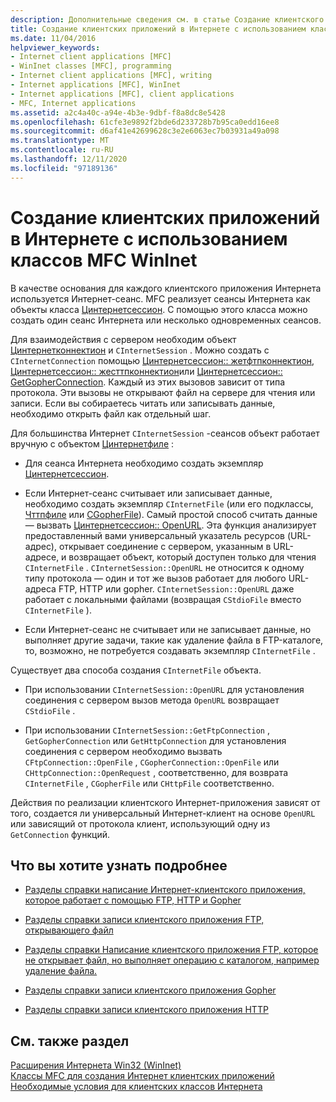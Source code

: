 ```yaml
---
description: Дополнительные сведения см. в статье Создание клиентского приложения для Интернета с помощью классов MFC WinInet.
title: Создание клиентских приложений в Интернете с использованием классов MFC WinInet
ms.date: 11/04/2016
helpviewer_keywords:
- Internet client applications [MFC]
- WinInet classes [MFC], programming
- Internet client applications [MFC], writing
- Internet applications [MFC], WinInet
- Internet applications [MFC], client applications
- MFC, Internet applications
ms.assetid: a2c4a40c-a94e-4b3e-9dbf-f8a8dc8e5428
ms.openlocfilehash: 61cfe3e9892f2bde6d233728b7b95ca0edd16ee8
ms.sourcegitcommit: d6af41e42699628c3e2e6063ec7b03931a49a098
ms.translationtype: MT
ms.contentlocale: ru-RU
ms.lasthandoff: 12/11/2020
ms.locfileid: "97189136"
---
```

# <a name="writing-an-internet-client-application-using-mfc-wininet-classes"></a>Создание клиентских приложений в Интернете с использованием классов MFC WinInet

В качестве основания для каждого клиентского приложения Интернета используется Интернет-сеанс. MFC реализует сеансы Интернета как объекты класса [Цинтернетсессион](../mfc/reference/cinternetsession-class.md). С помощью этого класса можно создать один сеанс Интернета или несколько одновременных сеансов.

Для взаимодействия с сервером необходим объект [Цинтернетконнектион](../mfc/reference/cinternetconnection-class.md) и `CInternetSession` . Можно создать с `CInternetConnection` помощью [Цинтернетсессион:: жетфтпконнектион](../mfc/reference/cinternetsession-class.md#getftpconnection), [Цинтернетсессион:: жесттпконнектион](../mfc/reference/cinternetsession-class.md#gethttpconnection)или [Цинтернетсессион:: GetGopherConnection](../mfc/reference/cinternetsession-class.md#getgopherconnection). Каждый из этих вызовов зависит от типа протокола. Эти вызовы не открывают файл на сервере для чтения или записи. Если вы собираетесь читать или записывать данные, необходимо открыть файл как отдельный шаг.

Для большинства Интернет `CInternetSession` -сеансов объект работает вручную с объектом [Цинтернетфиле](../mfc/reference/cinternetfile-class.md) :

- Для сеанса Интернета необходимо создать экземпляр [Цинтернетсессион](../mfc/reference/cinternetsession-class.md).

- Если Интернет-сеанс считывает или записывает данные, необходимо создать экземпляр `CInternetFile` (или его подклассы, [Чттпфиле](../mfc/reference/chttpfile-class.md) или [CGopherFile](../mfc/reference/cgopherfile-class.md)). Самый простой способ считать данные — вызвать [Цинтернетсессион:: OpenURL](../mfc/reference/cinternetsession-class.md#openurl). Эта функция анализирует предоставленный вами универсальный указатель ресурсов (URL-адрес), открывает соединение с сервером, указанным в URL-адресе, и возвращает объект, который доступен только для чтения `CInternetFile` . `CInternetSession::OpenURL` не относится к одному типу протокола — один и тот же вызов работает для любого URL-адреса FTP, HTTP или gopher. `CInternetSession::OpenURL` даже работает с локальными файлами (возвращая `CStdioFile` вместо `CInternetFile` ).

- Если Интернет-сеанс не считывает или не записывает данные, но выполняет другие задачи, такие как удаление файла в FTP-каталоге, то, возможно, не потребуется создавать экземпляр `CInternetFile` .

Существует два способа создания `CInternetFile` объекта.

- При использовании `CInternetSession::OpenURL` для установления соединения с сервером вызов метода `OpenURL` возвращает `CStdioFile` .

- При использовании `CInternetSession::GetFtpConnection` , `GetGopherConnection` или `GetHttpConnection` для установления соединения с сервером необходимо вызвать `CFtpConnection::OpenFile` , `CGopherConnection::OpenFile` или `CHttpConnection::OpenRequest` , соответственно, для возврата `CInternetFile` , `CGopherFile` или `CHttpFile` соответственно.

Действия по реализации клиентского Интернет-приложения зависят от того, создается ли универсальный Интернет-клиент на основе `OpenURL` или зависящий от протокола клиент, использующий одну из `GetConnection` функций.

## <a name="what-do-you-want-to-know-more-about"></a>Что вы хотите узнать подробнее

- [Разделы справки написание Интернет-клиентского приложения, которое работает с помощью FTP, HTTP и Gopher](../mfc/steps-in-a-typical-internet-client-application.md)

- [Разделы справки записи клиентского приложения FTP, открывающего файл](../mfc/steps-in-a-typical-ftp-client-application.md)

- [Разделы справки Написание клиентского приложения FTP, которое не открывает файл, но выполняет операцию с каталогом, например удаление файла.](../mfc/steps-in-a-typical-ftp-client-application-to-delete-a-file.md)

- [Разделы справки записи клиентского приложения Gopher](../mfc/steps-in-a-typical-gopher-client-application.md)

- [Разделы справки записи клиентского приложения HTTP](../mfc/steps-in-a-typical-http-client-application.md)

## <a name="see-also"></a>См. также раздел

[Расширения Интернета Win32 (WinInet)](../mfc/win32-internet-extensions-wininet.md)<br/>
[Классы MFC для создания Интернет клиентских приложений](../mfc/mfc-classes-for-creating-internet-client-applications.md)<br/>
[Необходимые условия для клиентских классов Интернета](../mfc/prerequisites-for-internet-client-classes.md)
